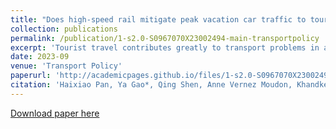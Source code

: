 ```yaml
---
title: "Does high-speed rail mitigate peak vacation car traffic to tourist city? Evidence from China"
collection: publications
permalink: /publication/1-s2.0-S0967070X23002494-main-transportpolicy
excerpt: 'Tourist travel contributes greatly to transport problems in attractive tourist cities. To take full advantage of high-speed rail (HSR) for alleviating massive car traffic during the peak vacation period, this paper analyses the travel modes of domestic visitors to Shaoxing before and after the operation of HSR. Scenario-based comparison and a random-coefficients structure Mixed Logit (MXL) model with error components were adopted to analyze the travel mode change and the factors explaining tourists’ travel mode choices. Our findings show that the HSR modal share increased substantially at the expense of express buses, more than cars. Also, HSR was found to be less competitive than cars on toll-free days for medium short travel distances. The MXL model results indicate that HSR was more likely to be used over automobiles by young people, females, and one-destination travellers, for longer travel distances, and with high service frequency to Shaoxing. Besides, online booking services were highly associated with HSR use. Driving was favoured over HSR by higher income level groups, when travelling with family or friends, on toll-free national holidays. Current government policy to waive road tolls during the peak holiday period further induced car traffic to tourist cities. When individual taste was considered, tourists showed a similar preference in their valuation of the travel time variable, while were heterogenous in their preference for low per-distance cost. Our findings suggest that the adjustment of the road-toll policy, pre-booking design for targeted tourists, and measures to reduce the total travel time of HSR should be considered to promote HSR as well as impede the use of cars during peak periods. This study offers empirical evidence of achieving effective travel demand management and reducing car dependence through HSR and complementary measures.'
date: 2023-09
venue: 'Transport Policy'
paperurl: 'http://academicpages.github.io/files/1-s2.0-S0967070X23002494-main-transportpolicy.pdf'
citation: 'Haixiao Pan, Ya Gao*, Qing Shen, Anne Vernez Moudon, Khandker Nurul Habib, Jianyi Tuo. 2023. Does high-speed rail mitigate peak vacation car traffic to tourist city? Evidence from China. <i> Transport Policy 1</i>, 143, 93-105.'
---
```


[Download paper here](http://luciagao.github.io/files/1-s2.0-S0967070X23002494-main-transportpolicy.pdf)
